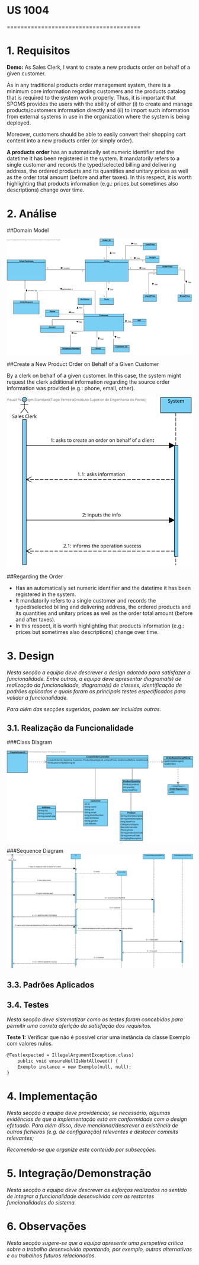 # US 1004
=======================================


# 1. Requisitos



**Demo:** As Sales Clerk, I want to create a new products order on behalf of a given customer.



As in any traditional products order management system, there is a minimum core information
regarding customers and the products catalog that is required to the system work properly. Thus, it is
important that SPOMS provides the users with the ability of either (i) to create and manage
products/customers information directly and (ii) to import such information from external systems in
use in the organization where the system is being deployed.

Moreover, customers should be able to easily convert their shopping cart content into a new products
order (or simply order).

**A products order** has an automatically set numeric identifier and the datetime it has been registered
in the system. It mandatorily refers to a single customer and records the typed/selected billing and
delivering address, the ordered products and its quantities and unitary prices as well as the order total
amount (before and after taxes). In this respect, it is worth highlighting that products information
(e.g.: prices but sometimes also descriptions) change over time.

# 2. Análise

##Domain Model

![US1003DM](MD%201004.svg)

##Create a New Product Order on Behalf of a Given Customer

By a clerk on behalf of a given customer. In this case, the system might request the clerk
additional information regarding the source order information was provided (e.g.: phone,
email, other).

![US1003SSD](SSD%201004.svg)

##Regarding the Order

* Has an automatically set numeric identifier and the datetime it has been registered
in the system. 
* It mandatorily refers to a single customer and records the typed/selected billing and
delivering address, the ordered products and its quantities and unitary prices as well as the order total
amount (before and after taxes). 
* In this respect, it is worth highlighting that products information
(e.g.: prices but sometimes also descriptions) change over time.


# 3. Design

*Nesta secção a equipa deve descrever o design adotado para satisfazer a funcionalidade. Entre outros, a equipa deve apresentar diagrama(s) de realização da funcionalidade, diagrama(s) de classes, identificação de padrões aplicados e quais foram os principais testes especificados para validar a funcionalidade.*

*Para além das secções sugeridas, podem ser incluídas outras.*


## 3.1. Realização da Funcionalidade

###Class Diagram

![US1003CD](CD%201004.svg)


###Sequence Diagram
![US1003SD](US1004%20SD.svg)

## 3.3. Padrões Aplicados



## 3.4. Testes
*Nesta secção deve sistematizar como os testes foram concebidos para permitir uma correta aferição da satisfação dos requisitos.*

**Teste 1:** Verificar que não é possível criar uma instância da classe Exemplo com valores nulos.

	@Test(expected = IllegalArgumentException.class)
		public void ensureNullIsNotAllowed() {
		Exemplo instance = new Exemplo(null, null);
	}

# 4. Implementação

*Nesta secção a equipa deve providenciar, se necessário, algumas evidências de que a implementação está em conformidade com o design efetuado. Para além disso, deve mencionar/descrever a existência de outros ficheiros (e.g. de configuração) relevantes e destacar commits relevantes;*

*Recomenda-se que organize este conteúdo por subsecções.*

# 5. Integração/Demonstração

*Nesta secção a equipa deve descrever os esforços realizados no sentido de integrar a funcionalidade desenvolvida com as restantes funcionalidades do sistema.*

# 6. Observações

*Nesta secção sugere-se que a equipa apresente uma perspetiva critica sobre o trabalho desenvolvido apontando, por exemplo, outras alternativas e ou trabalhos futuros relacionados.*

